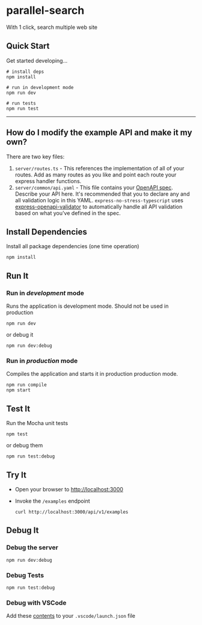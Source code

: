 # parallel-search

With 1 click, search multiple web site

## Quick Start

Get started developing...

```shell
# install deps
npm install

# run in development mode
npm run dev

# run tests
npm run test
```

---

## How do I modify the example API and make it my own?

There are two key files:

1. `server/routes.ts` - This references the implementation of all of your routes. Add as many routes as you like and point each route your express handler functions.
2. `server/common/api.yaml` - This file contains your [OpenAPI spec](https://swagger.io/specification/). Describe your API here. It's recommended that you to declare any and all validation logic in this YAML. `express-no-stress-typescript` uses [express-openapi-validator](https://github.com/cdimascio/express-openapi-validator) to automatically handle all API validation based on what you've defined in the spec.

## Install Dependencies

Install all package dependencies (one time operation)

```shell
npm install
```

## Run It

### Run in _development_ mode

Runs the application is development mode. Should not be used in production

```shell
npm run dev
```

or debug it

```shell
npm run dev:debug
```

### Run in _production_ mode

Compiles the application and starts it in production production mode.

```shell
npm run compile
npm start
```

## Test It

Run the Mocha unit tests

```shell
npm test
```

or debug them

```shell
npm run test:debug
```

## Try It

- Open your browser to [http://localhost:3000](http://localhost:3000)
- Invoke the `/examples` endpoint

  ```shell
  curl http://localhost:3000/api/v1/examples
  ```

## Debug It

### Debug the server

```shell
npm run dev:debug
```

### Debug Tests

```shell
npm run test:debug
```

### Debug with VSCode

Add these [contents](https://github.com/cdimascio/generator-express-no-stress/blob/next/assets/.vscode/launch.json) to your `.vscode/launch.json` file
